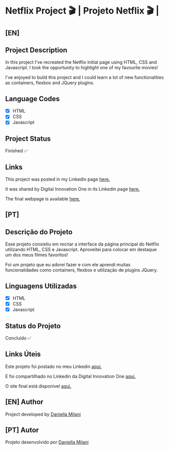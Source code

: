 # Netflix Project 🎬 | Projeto Netflix 🎬 | 

## [EN]
## Project Description

In this project I've recreated the Netflix initial page using HTML, CSS and Javascript. I took the opportunity to highlight one of my favourite movies!

I've enjoyed to build this project and I could learn a lot of new functionalities as containers, flexbox and JQuery plugins.

## Language Codes

- [x] HTML
- [x] CSS
- [x] Javascript

## Project Status

Finished ✅

## Links

This project was posted in my Linkedin page [here.](https://www.linkedin.com/posts/daniella-milani_frontend-mulheresnatecnologia-bootcamp-activity-6723911640456192000-PjAT)

It was shared by Digital Innovation One in its Linkedin page [here.](https://www.linkedin.com/posts/digitalinnovation-one_a-daniella-milani-est%C3%A1-em-rumo-%C3%A0-constru%C3%A7%C3%A3o-activity-6726130343558152192-0ekm)

The final webpage is available [here.](https://danimilani.github.io/projetonetflix/)

## [PT]
## Descrição do Projeto

Esse projeto consistiu em recriar a interface da página principal do Netflix utilizando HTML, CSS e Javascript. Aproveitei para colocar em destaque um dos meus filmes favoritos!

Foi um projeto que eu adorei fazer e com ele aprendi muitas funcionalidades como containers, flexbox e utilização de plugins JQuery.

## Linguagens Utilizadas

- [x] HTML
- [x] CSS
- [x] Javascript

## Status do Projeto

Concluído ✅

## Links Úteis

Este projeto foi postado no meu Linkedin [aqui.](https://www.linkedin.com/posts/daniella-milani_frontend-mulheresnatecnologia-bootcamp-activity-6723911640456192000-PjAT)

E foi compartilhado no Linkedin da Digital Innovation One [aqui.](https://www.linkedin.com/posts/digitalinnovation-one_a-daniella-milani-est%C3%A1-em-rumo-%C3%A0-constru%C3%A7%C3%A3o-activity-6726130343558152192-0ekm)

O site final está disponível [aqui.](https://danimilani.github.io/projetonetflix/)

## [EN] Author

Project developed by [Daniella Milani](https://www.linkedin.com/in/daniella-milani/)

## [PT] Autor

Projeto desenvolvido por [Daniella Milani](https://www.linkedin.com/in/daniella-milani/)

